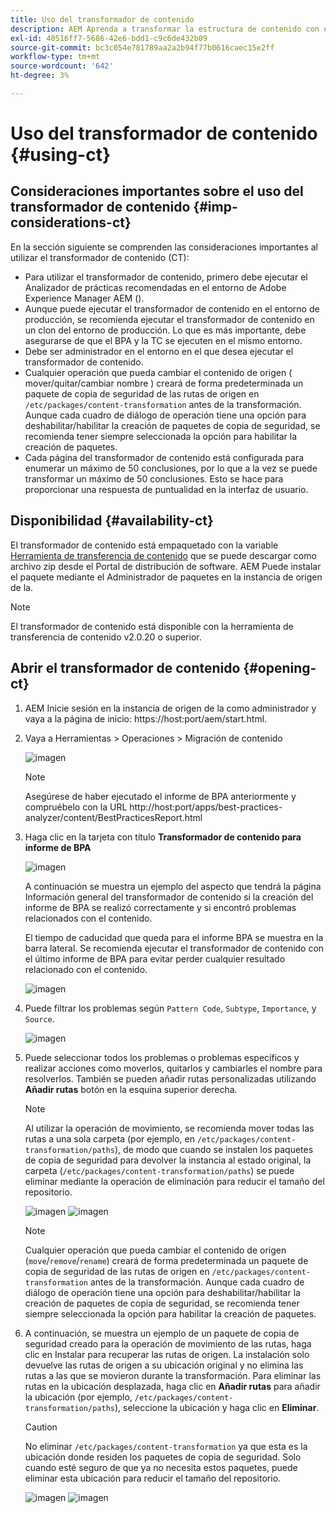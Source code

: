 ```yaml
---
title: Uso del transformador de contenido
description: AEM Aprenda a transformar la estructura de contenido con el fin de prepararse para migrar a la as a Cloud Service.
exl-id: 40516ff7-5686-42e6-bdd1-c9c6de432b09
source-git-commit: bc3c054e781789aa2a2b94f77b0616caec15e2ff
workflow-type: tm+mt
source-wordcount: '642'
ht-degree: 3%

---
```


# Uso del transformador de contenido {#using-ct}

## Consideraciones importantes sobre el uso del transformador de contenido {#imp-considerations-ct}

En la sección siguiente se comprenden las consideraciones importantes al utilizar el transformador de contenido (CT):

* Para utilizar el transformador de contenido, primero debe ejecutar el Analizador de prácticas recomendadas en el entorno de Adobe Experience Manager AEM ().
* Aunque puede ejecutar el transformador de contenido en el entorno de producción, se recomienda ejecutar el transformador de contenido en un clon del entorno de producción. Lo que es más importante, debe asegurarse de que el BPA y la TC se ejecuten en el mismo entorno.
* Debe ser administrador en el entorno en el que desea ejecutar el transformador de contenido.
* Cualquier operación que pueda cambiar el contenido de origen ( mover/quitar/cambiar nombre ) creará de forma predeterminada un paquete de copia de seguridad de las rutas de origen en `/etc/packages/content-transformation` antes de la transformación. Aunque cada cuadro de diálogo de operación tiene una opción para deshabilitar/habilitar la creación de paquetes de copia de seguridad, se recomienda tener siempre seleccionada la opción para habilitar la creación de paquetes.
* Cada página del transformador de contenido está configurada para enumerar un máximo de 50 conclusiones, por lo que a la vez se puede transformar un máximo de 50 conclusiones. Esto se hace para proporcionar una respuesta de puntualidad en la interfaz de usuario.

## Disponibilidad {#availability-ct}

El transformador de contenido está empaquetado con la variable [Herramienta de transferencia de contenido](/help/journey-migration/content-transfer-tool/using-content-transfer-tool/getting-started-content-transfer-tool.md) que se puede descargar como archivo zip desde el Portal de distribución de software. AEM Puede instalar el paquete mediante el Administrador de paquetes en la instancia de origen de la.

>[!NOTE]
>El transformador de contenido está disponible con la herramienta de transferencia de contenido v2.0.20 o superior.

## Abrir el transformador de contenido {#opening-ct}

1. AEM Inicie sesión en la instancia de origen de la como administrador y vaya a la página de inicio: https://host:port/aem/start.html.
1. Vaya a Herramientas > Operaciones > Migración de contenido

   ![imagen](/help/journey-migration/content-transformer/assets/ct-1.png)

   >[!NOTE]
   > Asegúrese de haber ejecutado el informe de BPA anteriormente y compruébelo con la URL http://host:port/apps/best-practices-analyzer/content/BestPracticesReport.html

1. Haga clic en la tarjeta con título **Transformador de contenido para informe de BPA**

   ![imagen](/help/journey-migration/content-transformer/assets/ct-2.png)

   A continuación se muestra un ejemplo del aspecto que tendrá la página Información general del transformador de contenido si la creación del informe de BPA se realizó correctamente y si encontró problemas relacionados con el contenido.

   El tiempo de caducidad que queda para el informe BPA se muestra en la barra lateral. Se recomienda ejecutar el transformador de contenido con el último informe de BPA para evitar perder cualquier resultado relacionado con el contenido.

   ![imagen](/help/journey-migration/content-transformer/assets/ct-3.png)

1. Puede filtrar los problemas según `Pattern Code`, `Subtype`, `Importance`, y `Source`.

   ![imagen](/help/journey-migration/content-transformer/assets/ct-4.png)

1. Puede seleccionar todos los problemas o problemas específicos y realizar acciones como moverlos, quitarlos y cambiarles el nombre para resolverlos. También se pueden añadir rutas personalizadas utilizando **Añadir rutas** botón en la esquina superior derecha.

   >[!NOTE]
   > Al utilizar la operación de movimiento, se recomienda mover todas las rutas a una sola carpeta (por ejemplo, en `/etc/packages/content-transformation/paths`), de modo que cuando se instalen los paquetes de copia de seguridad para devolver la instancia al estado original, la carpeta (`/etc/packages/content-transformation/paths`) se puede eliminar mediante la operación de eliminación para reducir el tamaño del repositorio.

   ![imagen](/help/journey-migration/content-transformer/assets/ct-5.png)
   ![imagen](/help/journey-migration/content-transformer/assets/ct-6.png)

   >[!NOTE]
   > Cualquier operación que pueda cambiar el contenido de origen (`move`/`remove`/`rename`) creará de forma predeterminada un paquete de copia de seguridad de las rutas de origen en `/etc/packages/content-transformation` antes de la transformación. Aunque cada cuadro de diálogo de operación tiene una opción para deshabilitar/habilitar la creación de paquetes de copia de seguridad, se recomienda tener siempre seleccionada la opción para habilitar la creación de paquetes.

1. A continuación, se muestra un ejemplo de un paquete de copia de seguridad creado para la operación de movimiento de las rutas, haga clic en Instalar para recuperar las rutas de origen. La instalación solo devuelve las rutas de origen a su ubicación original y no elimina las rutas a las que se movieron durante la transformación. Para eliminar las rutas en la ubicación desplazada, haga clic en **Añadir rutas** para añadir la ubicación (por ejemplo, `/etc/packages/content-transformation/paths`), seleccione la ubicación y haga clic en **Eliminar**.

   >[!CAUTION]
   > No eliminar `/etc/packages/content-transformation` ya que esta es la ubicación donde residen los paquetes de copia de seguridad. Solo cuando esté seguro de que ya no necesita estos paquetes, puede eliminar esta ubicación para reducir el tamaño del repositorio.

   ![imagen](/help/journey-migration/content-transformer/assets/ct-7.png)
   ![imagen](/help/journey-migration/content-transformer/assets/ct-8.png)
